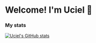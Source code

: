 # Welcome! I'm Uciel 👾



### My stats
[![Uciel's GitHub stats](https://github-readme-stats.vercel.app/api?username=ucielsola)](https://github.com/anuraghazra/github-readme-stats)

